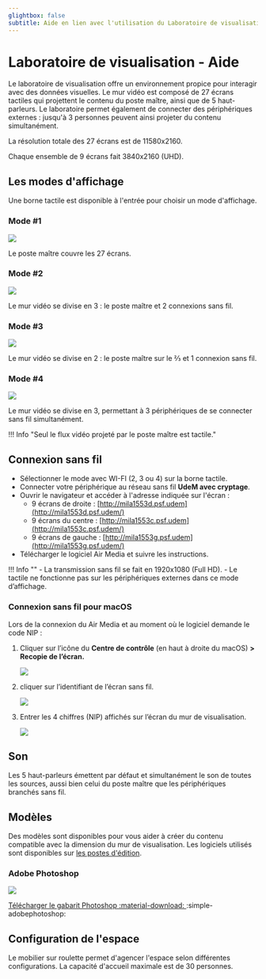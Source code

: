 ```yaml
---
glightbox: false
subtitle: Aide en lien avec l'utilisation du Laboratoire de visualisation
---
```


# Laboratoire de visualisation - Aide

Le laboratoire de visualisation offre un environnement propice pour interagir avec des données visuelles. Le mur vidéo est composé de 27 écrans tactiles qui projettent le contenu du poste maître, ainsi que de 5 haut-parleurs. Le laboratoire permet également de connecter des périphériques externes : jusqu'à 3 personnes peuvent ainsi projeter du contenu simultanément.

La résolution totale des 27 écrans est de 11580x2160.

Chaque ensemble de 9 écrans fait 3840x2160 (UHD).

## Les modes d'affichage

Une borne tactile est disponible à l'entrée pour choisir un mode d'affichage.

### Mode #1

![](../images/labovisu-mode1.png)

Le poste maître couvre les 27 écrans.

### Mode #2

![](../images/labovisu-mode2.png)

Le mur vidéo se divise en 3 : le poste maître et 2 connexions sans fil.

### Mode #3

![](../images/labovisu-mode3.png)

Le mur vidéo se divise en 2 : le poste maître sur le ⅔ et 1 connexion sans fil.

### Mode #4

![](../images/labovisu-mode4.png)

Le mur vidéo se divise en 3, permettant à 3 périphériques de se connecter sans fil simultanément.

!!! Info "Seul le flux vidéo projeté par le poste maître est tactile."

## Connexion sans fil

- Sélectionner le mode avec WI-FI (2, 3 ou 4) sur la borne tactile.
- Connecter votre périphérique au réseau sans fil **UdeM avec cryptage**.
- Ouvrir le navigateur et accéder à l'adresse indiquée sur l'écran :
    - 9 écrans de droite : [http://mila1553d.psf.udem](http://mila1553d.psf.udem/)
    - 9 écrans du centre : [http://mila1553c.psf.udem](http://mila1553c.psf.udem/)
    - 9 écrans de gauche : [http://mila1553g.psf.udem](http://mila1553g.psf.udem/)
- Télécharger le logiciel Air Media et suivre les instructions.

!!! Info ""
    - La transmission sans fil se fait en 1920x1080 (Full HD).
    - Le tactile ne fonctionne pas sur les périphériques externes dans ce mode d’affichage. 

### Connexion sans fil pour macOS

Lors de la connexion du Air Media et au moment où le logiciel demande le code NIP :

1. Cliquer sur l’icône du **Centre de contrôle** (en haut à droite du macOS) **> Recopie de l’écran.** 
    
    ![](../images/labovisu-wifi1.png)
    

1. cliquer sur l’identifiant de l’écran sans fil.
    
    ![](../images/labovisu-wifi2.png)
    
2. Entrer les 4 chiffres (NIP) affichés sur l’écran du mur de visualisation. 
    
    ![](../images/labovisu-wifi3.png)
    

## Son

Les 5 haut-parleurs émettent par défaut et simultanément le son de toutes les sources, aussi bien celui du poste maître que les périphériques branchés sans fil. 

## Modèles

Des modèles sont disponibles pour vous aider à créer du contenu compatible avec la dimension du mur de visualisation. Les logiciels utilisés sont disponibles sur [les postes d'édition](../medias/postes-edition.md).

### Adobe Photoshop

![](../images/labovisu-photoshop.png)

[Télécharger le gabarit Photoshop :material-download: ](../assets/gabarit-lv.psd) :simple-adobephotoshop:

## Configuration de l'espace

Le mobilier sur roulette permet d'agencer l'espace selon différentes configurations. La capacité d'accueil maximale est de 30 personnes.